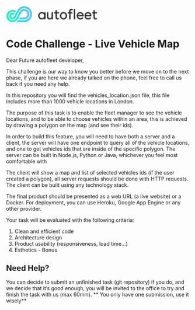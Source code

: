<img src="./logo.png" width="250">

# Code Challenge - Live Vehicle Map

Dear Future autofleet developer,

This challenge is our way to know you better before we move on to the next phase, if you are here we already talked on the phone, feel free to call us back if you need any help.

In this repository you will find the vehicles_location.json file, this file includes more than 1000 vehicle locations in London.

The purpose of this task is to enable the fleet manager to see the vehicle locations, and to be able to choose vehicles within an area, this is achieved by drawing a polygon on the map (and see their ids).

In order to build this feature, you will need to have both a server and a client, the server will have one endpoint to query all of the vehicle locations, and one to get vehicles ids that are inside of the specific polygon.
The server can be built in Node.js, Python or Java, whichever you feel most comfortable with

The client will show a map and list of selected vehicles ids (if the user created a polygon), all server requests should be done with HTTP requests.
The client can be built using any technology stack.

The final product should be presented as a web URL (a live website) or a Docker.
For deployment, you can use Heroku, Google App Engine or any other provider.

Your task will be evaluated with the following criteria:
1. Clean and efficient code
2. Architecture design
3. Product usability (responsiveness, load time...)
4. Esthetics - Bonus

## Need Help?
You can decide to submit an unfinished task (git repository) if you do, and we decide that it’s good enough, you will be invited to the office to try and finish the task with us (max 60min).
** You only have one submission, use it wisely**



